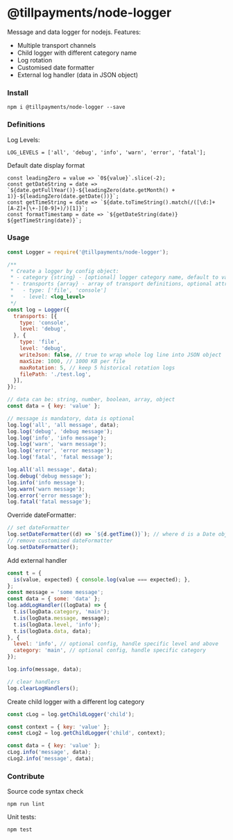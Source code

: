 # @tillpayments/node-logger
Message and data logger for nodejs. Features:
- Multiple transport channels
- Child logger with different category name
- Log rotation
- Customised date formatter
- External log handler (data in JSON object)

### Install
```
npm i @tillpayments/node-logger --save
```

### Definitions
Log Levels:
```
LOG_LEVELS = ['all', 'debug', 'info', 'warn', 'error', 'fatal'];
```
Default date display format
```
const leadingZero = value => `0${value}`.slice(-2);
const getDateString = date => `${date.getFullYear()}-${leadingZero(date.getMonth() + 1)}-${leadingZero(date.getDate())}`;
const getTimeString = date => `${date.toTimeString().match(/([\d:]+ [A-Z]+[\+-][0-9]+)/)[1]}`;
const formatTimestamp = date => `${getDateString(date)} ${getTimeString(date)}`;
```

### Usage
``` js
const Logger = require('@tillpayments/node-logger');

/**
 * Create a logger by config object:
 * - category {string} - [optional] logger category name, default to value "main"
 * - transports {array} - array of transport definitions, optional attributes see inline comment
 *   - type: ['file', 'console']
 *   - level: <log_level>
 */
const log = Logger({
  transports: [{
    type: 'console',
    level: 'debug',
  }, {
    type: 'file',
    level: 'debug',
    writeJson: false, // true to wrap whole log line into JSON object
    maxSize: 1000, // 1000 KB per file
    maxRotation: 5, // keep 5 historical rotation logs
    filePath: './test.log',
  }],
});

// data can be: string, number, boolean, array, object
const data = { key: 'value' };

// message is mandatory, data is optional
log.log('all', 'all message', data);
log.log('debug', 'debug message');
log.log('info', 'info message');
log.log('warn', 'warn message');
log.log('error', 'error message');
log.log('fatal', 'fatal message');

log.all('all message', data);
log.debug('debug message');
log.info('info message');
log.warn('warn message');
log.error('error message');
log.fatal('fatal message');
```

Override dateFormatter:
``` js
// set dateFormatter
log.setDateFormatter((d) => `${d.getTime()}`); // where d is a Date object
// remove customised dateFormatter
log.setDateFormatter();
```

Add external handler
``` js
const t = {
  is(value, expected) { console.log(value === expected); },
};
const message = 'some message';
const data = { some: 'data' };
log.addLogHandler((logData) => {
  t.is(logData.category, 'main');
  t.is(logData.message, message);
  t.is(logData.level, 'info');
  t.is(logData.data, data);
}, {
  level: 'info', // optional config, handle specific level and above
  category: 'main', // optional config, handle specific category
});

log.info(message, data);

// clear handlers
log.clearLogHandlers();
```

Create child logger with a different log category
``` js
const cLog = log.getChildLogger('child');

const context = { key: 'value' };
const cLog2 = log.getChildLogger('child', context);

const data = { key: 'value' };
cLog.info('message', data);
cLog2.info('message', data);
```

### Contribute
Source code syntax check
```
npm run lint
```
Unit tests:
```
npm test
```
